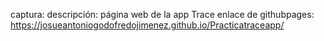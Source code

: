 captura:
descripción: página web de la app Trace
enlace de githubpages: https://josueantoniogodofredojimenez.github.io/Practicatraceapp/
